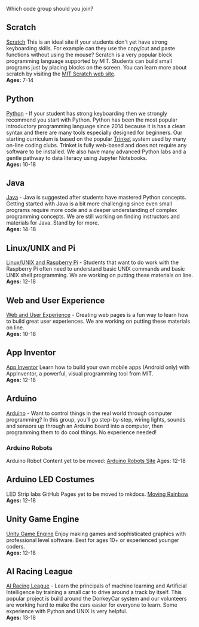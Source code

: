 Which code group should you join?

## Scratch
[Scratch](https://coderdojotc.github.io/scratch/)
This is an ideal site if your students don't yet have strong keyboarding skills.  For example can they
use the copy/cut and paste functions without using the mouse?  Scratch is a very popular block
programming language supported by MIT.  Students can build small programs just by placing blocks on the screen. You can learn more about scratch by visiting the
[MIT Scratch web site](http://scratch.mit.edu).
<br/>**Ages:** 7-14

## Python
[Python](https://coderdojotc.github.io/python/) - If your student has strong keyboarding then we strongly recommend
you start with Python.  Python has been the most popular introductory programming language since 2014 because it
is has a clean syntax and there are many tools especially designed for beginners.  Our starting curriculum is based on the popular [Trinket](http://trinket.io) system used by many on-line coding clubs.  Trinket is fully web-based and does not require any software to be installed.  We also have many advanced Python labs and a gentle pathway to
data literacy using Jupyter Notebooks.
<br/>**Ages:** 10-18

## Java
[Java](ttps://coderdojotc.github.io/java/) - Java is suggested after students have mastered Python concepts.  Getting started with Java is a bit more challenging since even small programs require more code and a deeper understanding of complex programming concepts.  We are still working on finding instructors and materials for Java.  Stand by for more.
<br/>**Ages:** 14-18

## Linux/UNIX and  Pi
[Linux/UNIX and Raspberry Pi](ttps://coderdojotc.github.io/java/) - Students that want to do work with the Raspberry Pi often need to understand basic UNIX commands and basic UNIX shell programming.  We are working on putting these materials on line.
<br/>**Ages:** 12-18

## Web and User Experience
[Web and User Experience](https://github.com/CoderDojoTC/web-ux) - Creating web pages is a fun way to learn how to build great user experiences.  We are working on putting these materials on line.
<br/>**Ages:** 10-18

## App Inventor
[App Inventor](https://github.com/CoderDojoTC/app-inventor)
Learn how to build your own mobile apps (Android only) with AppInventor, a powerful, visual programming tool from MIT.
<br/>**Ages:** 12-18

## Arduino ##
[Arduino](https://github.com/CoderDojoTC/arduino) - Want to control things in the real world through computer programming? In this group, you’ll go step-by-step, wiring lights, sounds and sensors up through an Arduino board into a computer, then programming them to do cool things. No experience needed!

### Arduino Robots
Arduino Robot Content yet to be moved: 
[Arduino Robots Site](http://dmccreary.github.io/coderdojo-robots/arduino/00-intro/)
Ages: 12-18
## Arduino LED Costumes
LED Strip labs GitHub Pages yet to be moved to mkdocs.
[Moving Rainbow](http://dmccreary.github.io/moving-rainbow/)
<br/>**Ages:** 12-18

## Unity Game Engine
[Unity Game Engine](https://github.com/CoderDojoTC/unity-game-engine)
Enjoy making games and sophisticated graphics with professional level software.  Best for ages 10+ or experienced younger coders.
<br/>**Ages:** 12-18

## AI Racing League
[AI Racing League](https://coderdojotc.github.io/ai-racing-league/#/README) - Learn the principals of machine learning and Artificial Intelligence by training a small car to drive around a track by itself.  This popular
project is build around the DonkeyCar system and our volunteers are working hard to make the cars easier for
everyone to learn.  Some experience with Python and UNIX is very helpful.
<br/>**Ages:** 13-18
